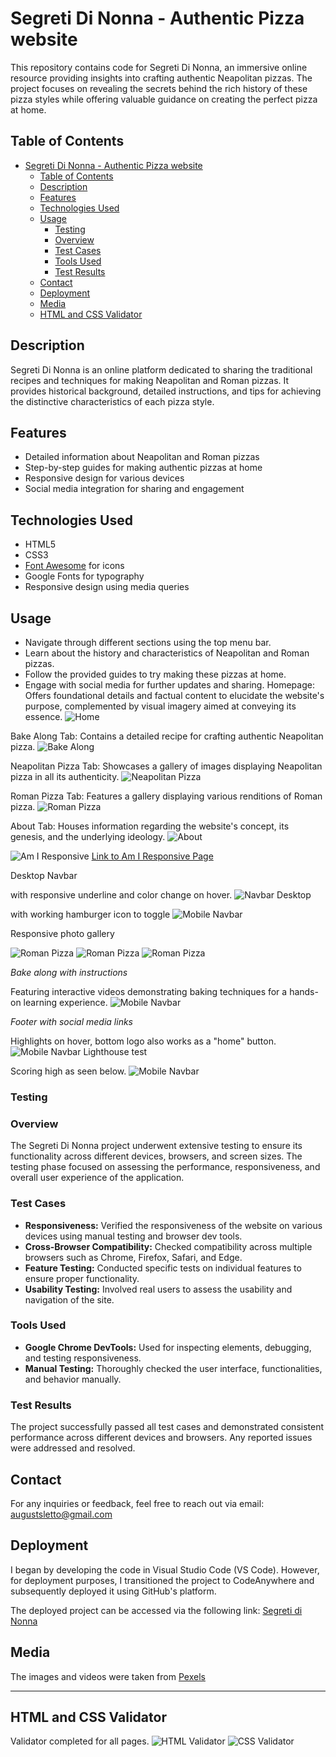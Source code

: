# Segreti Di Nonna - Authentic Pizza website

This repository contains code for Segreti Di Nonna, an immersive online resource providing insights into crafting authentic Neapolitan pizzas. The project focuses on revealing the secrets behind the rich history of these pizza styles while offering valuable guidance on creating the perfect pizza at home.

## Table of Contents


- [Segreti Di Nonna - Authentic Pizza website](#segreti-di-nonna---authentic-pizza-website)
  - [Table of Contents](#table-of-contents)
  - [Description](#description)
  - [Features](#features)
  - [Technologies Used](#technologies-used)
  - [Usage](#usage)
    - [Testing](#testing)
    - [Overview](#overview)
    - [Test Cases](#test-cases)
    - [Tools Used](#tools-used)
    - [Test Results](#test-results)
  - [Contact](#contact)
  - [Deployment](#deployment)
  - [Media](#media)
  - [HTML and CSS Validator](#html-and-css-validator)

## Description

Segreti Di Nonna is an online platform dedicated to sharing the traditional recipes and techniques for making Neapolitan and Roman pizzas. It provides historical background, detailed instructions, and tips for achieving the distinctive characteristics of each pizza style.

## Features

- Detailed information about Neapolitan and Roman pizzas
- Step-by-step guides for making authentic pizzas at home
- Responsive design for various devices
- Social media integration for sharing and engagement

## Technologies Used

- HTML5
- CSS3
- [Font Awesome](https://fontawesome.com/) for icons
- Google Fonts for typography
- Responsive design using media queries

## Usage

- Navigate through different sections using the top menu bar.
- Learn about the history and characteristics of Neapolitan and Roman pizzas.
- Follow the provided guides to try making these pizzas at home.
- Engage with social media for further updates and sharing.
Homepage: Offers foundational details and factual content to elucidate the website's purpose, complemented by visual imagery aimed at conveying its essence.
![Home](assets/images/readmeimages/home.jpg)

Bake Along Tab: Contains a detailed recipe for crafting authentic Neapolitan pizza.
![Bake Along](assets/images/readmeimages/bakealong.jpg)

Neapolitan Pizza Tab: Showcases a gallery of images displaying Neapolitan pizza in all its authenticity.
![Neapolitan Pizza](assets/images/readmeimages/neapolitangallery.jpg)

Roman Pizza Tab: Features a gallery displaying various renditions of Roman pizza.
![Roman Pizza](assets/images/readmeimages/romangallery.jpg)

About Tab: Houses information regarding the website's concept, its genesis, and the underlying ideology.
![About](assets/images/readmeimages/about.jpg)



![Am I Responsive](assets/images/readmeimages/amiresponsive.jpg)
[Link to Am I Responsive Page](https://ui.dev/amiresponsive?url=https://augustsletto.github.io/segreti-di-nonna1/index.html)



Desktop Navbar

with responsive underline and color change on hover.
![Navbar Desktop](assets/images/readmeimages/navbar-desktop.jpg)

with working hamburger icon to toggle
![Mobile Navbar](assets/images/readmeimages/mobilenavbar.jpg)

Responsive photo gallery

![Roman Pizza](assets/images/readmeimages/neapolitangallery-desktop.jpg)
![Roman Pizza](assets/images/readmeimages/neapolitandesktop-2rows.jpg)
![Roman Pizza](assets/images/readmeimages/neapolitangalleryphone.jpg)

_Bake along with instructions_

Featuring interactive videos demonstrating baking techniques for a hands-on learning experience.
![Mobile Navbar](assets/images/readmeimages/recipe-videos.jpg)

_Footer with social media links_

Highlights on hover, bottom logo also works as a "home" button.
![Mobile Navbar](assets/images/readmeimages/footer.jpg)
Lighthouse test

Scoring high as seen below.
![Mobile Navbar](assets/images/readmeimages/lighthouse.jpg)
### Testing

### Overview

The Segreti Di Nonna project underwent extensive testing to ensure its functionality across different devices, browsers, and screen sizes. The testing phase focused on assessing the performance, responsiveness, and overall user experience of the application.

### Test Cases

- **Responsiveness:** Verified the responsiveness of the website on various devices using manual testing and browser dev tools.
- **Cross-Browser Compatibility:** Checked compatibility across multiple browsers such as Chrome, Firefox, Safari, and Edge.
- **Feature Testing:** Conducted specific tests on individual features to ensure proper functionality.
- **Usability Testing:** Involved real users to assess the usability and navigation of the site.

### Tools Used

- **Google Chrome DevTools:** Used for inspecting elements, debugging, and testing responsiveness.
- **Manual Testing:** Thoroughly checked the user interface, functionalities, and behavior manually.

### Test Results

The project successfully passed all test cases and demonstrated consistent performance across different devices and browsers. Any reported issues were addressed and resolved.

## Contact

For any inquiries or feedback, feel free to reach out via email: [augustsletto@gmail.com](mailto:augustsletto@gmail.com)

## Deployment

I began by developing the code in Visual Studio Code (VS Code). However, for deployment purposes, I transitioned the project to CodeAnywhere and subsequently deployed it using GitHub's platform.

The deployed project can be accessed via the following link: 
[Segreti di Nonna](https://augustsletto.github.io/segreti-di-nonna1/index.html)

## Media

The images and videos were taken from
[Pexels](https://www.pexels.com/search/videos/neapolitan/)

---

## HTML and CSS Validator

Validator completed for all pages.
![HTML Validator](assets/images/readmeimages/validator.jpg)
![CSS Validator](assets/images/readmeimages/cssvalidator.jpg)
